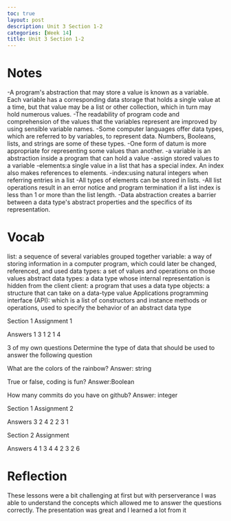 ```yaml
---
toc: true
layout: post
description: Unit 3 Section 1-2
categories: [Week 14]
title: Unit 3 Section 1-2
---
```

# Notes

-A program's abstraction that may store a value is known as a variable. Each variable has a corresponding data storage that holds a single value at a time, but that value may be a list or other collection, which in turn may hold numerous values.
-The readability of program code and comprehension of the values that the variables represent are improved by using sensible variable names.
-Some computer languages offer data types, which are referred to by variables, to represent data. Numbers, Booleans, lists, and strings are some of these types.
-One form of datum is more appropriate for representing some values than another.
-a variable is an abstraction inside a program that can hold a value
-assign stored values to a variable
-elements:a single value in a list that has a special index. An index also makes references to elements.
-index:using natural integers when referring entries in a list 
-All types of elements can be stored in lists.
-All list operations result in an error notice and program termination if a list index is less than 1 or more than the list length.
-Data abstraction creates a barrier between a data type's abstract properties and the specifics of its representation.

# Vocab

list: a sequence of several variables grouped together
variable: a way of storing information in a computer program, which could later be changed, referenced, and used
data types: a set of values and operations on those values
abstract data types: a data type whose internal representation is hidden from the client
client: a program that uses a data type
objects: a structure that can take on a data-type value
Applications programming interface (API): which is a list of constructors and instance methods or operations, used to specify the behavior of an abstract data type

Section 1 Assignment 1

Answers
1
3
1
2
1
4
 
3 of my own questions
Determine the type of data that should be used to answer the following question

What are the colors of the rainbow?
Answer: string

True or false, coding is fun?
Answer:Boolean

How many commits do you have on github?
Answer: integer

Section 1 Assignment 2

Answers
3
2
4
2
2
3
1

Section 2 Assignment

Answers
4
1
3
4
4
2
3
2
6

# Reflection

These lessons were a bit challenging at first but with perserverance I was able to understand the concepts which allowed me to answer the questions correctly. The presentation was great and I learned a lot from it
